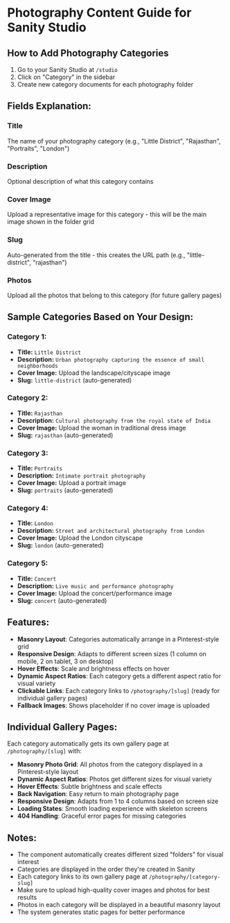 # Photography Content Guide for Sanity Studio

## How to Add Photography Categories

1. Go to your Sanity Studio at `/studio`
2. Click on "Category" in the sidebar
3. Create new category documents for each photography folder

## Fields Explanation:

### Title
The name of your photography category (e.g., "Little District", "Rajasthan", "Portraits", "London")

### Description
Optional description of what this category contains

### Cover Image
Upload a representative image for this category - this will be the main image shown in the folder grid

### Slug
Auto-generated from the title - this creates the URL path (e.g., "little-district", "rajasthan")

### Photos
Upload all the photos that belong to this category (for future gallery pages)

## Sample Categories Based on Your Design:

### Category 1:
- **Title:** `Little District`
- **Description:** `Urban photography capturing the essence of small neighborhoods`
- **Cover Image:** Upload the landscape/cityscape image
- **Slug:** `little-district` (auto-generated)

### Category 2:
- **Title:** `Rajasthan`
- **Description:** `Cultural photography from the royal state of India`
- **Cover Image:** Upload the woman in traditional dress image
- **Slug:** `rajasthan` (auto-generated)

### Category 3:
- **Title:** `Portraits`
- **Description:** `Intimate portrait photography`
- **Cover Image:** Upload a portrait image
- **Slug:** `portraits` (auto-generated)

### Category 4:
- **Title:** `London`
- **Description:** `Street and architectural photography from London`
- **Cover Image:** Upload the London cityscape
- **Slug:** `london` (auto-generated)

### Category 5:
- **Title:** `Concert`
- **Description:** `Live music and performance photography`
- **Cover Image:** Upload the concert/performance image
- **Slug:** `concert` (auto-generated)

## Features:
- **Masonry Layout**: Categories automatically arrange in a Pinterest-style grid
- **Responsive Design**: Adapts to different screen sizes (1 column on mobile, 2 on tablet, 3 on desktop)
- **Hover Effects**: Scale and brightness effects on hover
- **Dynamic Aspect Ratios**: Each category gets a different aspect ratio for visual variety
- **Clickable Links**: Each category links to `/photography/[slug]` (ready for individual gallery pages)
- **Fallback Images**: Shows placeholder if no cover image is uploaded

## Individual Gallery Pages:
Each category automatically gets its own gallery page at `/photography/[slug]` with:
- **Masonry Photo Grid**: All photos from the category displayed in a Pinterest-style layout
- **Dynamic Aspect Ratios**: Photos get different sizes for visual variety
- **Hover Effects**: Subtle brightness and scale effects
- **Back Navigation**: Easy return to main photography page
- **Responsive Design**: Adapts from 1 to 4 columns based on screen size
- **Loading States**: Smooth loading experience with skeleton screens
- **404 Handling**: Graceful error pages for missing categories

## Notes:
- The component automatically creates different sized "folders" for visual interest
- Categories are displayed in the order they're created in Sanity
- Each category links to its own gallery page at `/photography/[category-slug]`
- Make sure to upload high-quality cover images and photos for best results
- Photos in each category will be displayed in a beautiful masonry layout
- The system generates static pages for better performance
